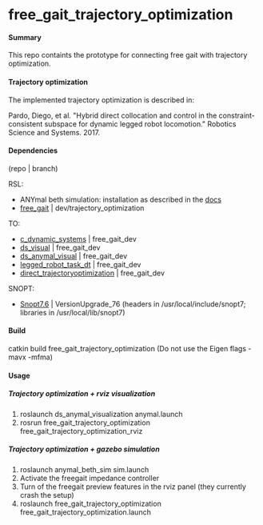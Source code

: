 # free_gait_trajectory_optimization

#### Summary
This repo containts the prototype for connecting free gait with trajectory optimization.

#### Trajectory optimization
The implemented trajectory optimization is described in:

Pardo, Diego, et al. "Hybrid direct collocation and control in the constraint-consistent subspace for dynamic legged robot locomotion." Robotics Science and Systems. 2017.

#### Dependencies 
(repo | branch)

RSL:
- ANYmal beth simulation: installation as described in the [docs](https://anybotics-anymal-sim.readthedocs-hosted.com/en/latest/index.html)
- [free_gait](https://github.com/rubengrandia/free_gait) | dev/trajectory_optimization 

TO:
- [c_dynamic_systems](https://bitbucket.org/adrlab/c_dynamical_systems) | free_gait_dev 
- [ds_visual](https://bitbucket.org/adrlab/ds_visual) | free_gait_dev 
- [ds_anymal_visual](https://bitbucket.org/adrlab/ds_anymal_visual) | free_gait_dev 
- [legged_robot_task_dt](https://bitbucket.org/adrlab/legged_robot_task_dt) | free_gait_dev 
- [direct_trajectoryoptimization](https://bitbucket.org/adrlab/direct_trajectoryoptimization) | free_gait_dev 

SNOPT:
- [Snopt7.6](https://bitbucket.org/adrlab/snopt_lib) | VersionUpgrade_76
(headers in /usr/local/include/snopt7; libraries in /usr/local/lib/snopt7)

#### Build
catkin build free_gait_trajectory_optimization
(Do not use the Eigen flags -mavx -mfma)

#### Usage
##### Trajectory optimization + rviz visualization
1. roslaunch ds_anymal_visualization anymal.launch
2. rosrun free_gait_trajectory_optimization free_gait_trajectory_optimization_rviz

##### Trajectory optimization + gazebo simulation
1. roslaunch anymal_beth_sim sim.launch
2. Activate the freegait impedance controller
3. Turn of the freegait preview features in the rviz panel (they currently crash the setup)
4. roslaunch free_gait_trajectory_optimization free_gait_trajectory_optimization.launch
